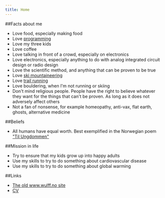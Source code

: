 ```yaml
---
title: Home
---
```


##Facts about me
- Love food, especially making food
- Love [programming](https://github.com/wulffern)
- Love my three kids
- Love coffee
- Love talking in front of a crowd, especially on electronics
- Love electronics, especially anything to do with analog integrated
  circuit design or radio design
- Love the scientific method, and anything that can be proven to be
  true
- Love [ski mountaineering](ski.png)
- Love [trail running](trail.png)
- Love bouldering, when I'm not running or skiing
- Don't mind religious people. People have the right to believe
  whatever they want for the things that can't be proven. As long as it does not adversely affect others
- Not a fan of nonsense, for example
  homeopathy, anti-vax, flat earth, ghosts, alternative medicine

##Beliefs
- All humans have equal worth. Best exemplified in the Norwegian poem
  ["Til Ungdommen"](https://en.wikipedia.org/wiki/Til_Ungdommen)

##Mission in life
- Try to ensure that my kids grow up into happy adults
- Use my skills to try to do something about cardiovascular disease
- Use my skills to try to do something about global warming


##Links
- [The old www.wulff.no
  site](https://62327-www.web.tornado-node.net/carsten/doku.php)
- [CV](https://wulffern.github.io/markdown-cv/)
